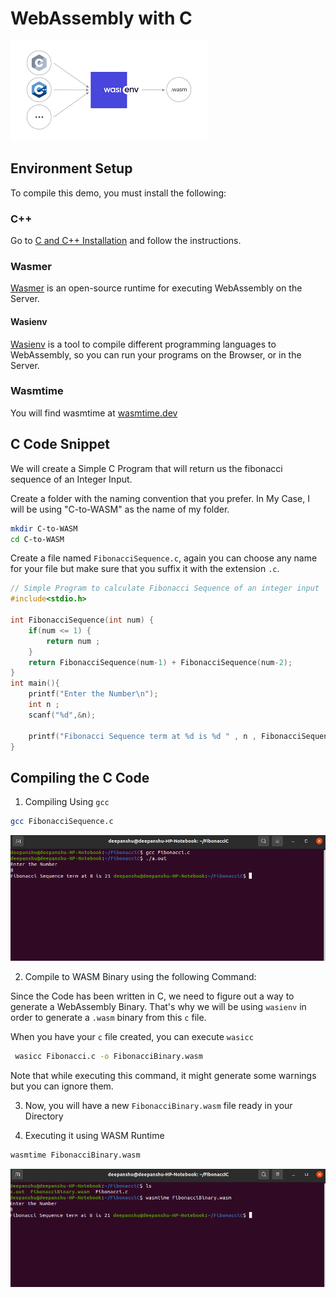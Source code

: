 # WebAssembly with C

![C WebAssembly](/img/tutorial/CWASI.png?raw=true)

## Environment Setup 

To compile this demo, you must install
the following:

### C++

Go to [C and C++ Installation](https://docs.microsoft.com/en-us/cpp/build/vscpp-step-0-installation?view=msvc-170)
and follow the instructions.

### Wasmer

[Wasmer](https://docs.wasmer.io/) is an open-source runtime for executing WebAssembly on the Server.

#### Wasienv

[Wasienv](https://github.com/wasienv/wasienv) is a tool to compile different programming languages to WebAssembly, so you can run your programs on the Browser, or in the Server.

### Wasmtime

You will find wasmtime at [wasmtime.dev](https://wasmtime.dev/)

## C Code Snippet

We will create a Simple C Program that will return us the fibonacci sequence of an Integer Input.

Create a folder with the naming convention that you prefer. In My Case, I will be using
"C-to-WASM" as the name of my folder.

```bash
mkdir C-to-WASM
cd C-to-WASM
```

Create a file named `FibonacciSequence.c`, again you can choose any name for your file but make sure that you suffix it with the extension `.c`.

```C
// Simple Program to calculate Fibonacci Sequence of an integer input
#include<stdio.h>

int FibonacciSequence(int num) {
    if(num <= 1) {
        return num ;
    }
    return FibonacciSequence(num-1) + FibonacciSequence(num-2);
}
int main(){
    printf("Enter the Number\n");
    int n ;
    scanf("%d",&n);
    
    printf("Fibonacci Sequence term at %d is %d " , n , FibonacciSequence(n));
}
```

## Compiling the C Code

1. Compiling Using `gcc`

```bash
gcc FibonacciSequence.c
```
![C Screenshot1](/img/tutorial/CExecutionScreenshot.png?raw=true)

2. Compile to WASM Binary using the following Command:

Since the Code has been written in C, we need to figure out a way to generate a WebAssembly Binary.
That's why we will be using `wasienv` in order to generate a `.wasm` binary from this `c` file.

When you have your `c` file created, you can execute `wasicc`

```bash
 wasicc Fibonacci.c -o FibonacciBinary.wasm
```

Note that while executing this command, it might generate some warnings but you can ignore them.

3. Now, you will have a new `FibonacciBinary.wasm` file ready in your Directory

4. Executing it using WASM Runtime
```bash
wasmtime FibonacciBinary.wasm
```
![C Screenshot2](/img/tutorial/CWasmScreenshot.png?raw=true)
